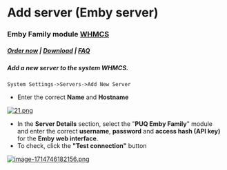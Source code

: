 # Add server (Emby server)

### Emby Family module **[WHMCS](https://puqcloud.com/link.php?id=77)** 

#####  [Order now](https://puqcloud.com/whmcs-module-emby-family.php) | [Download](https://download.puqcloud.com/WHMCS/servers/PUQ_WHMCS-Emby-Family/) | [FAQ](https://faq.puqcloud.com/)

##### Add a new server to the system WHMCS.

```
System Settings->Servers->Add New Server
```

- Enter the correct **Name** and **Hostname**

[![21.png](https://doc.puq.info/uploads/images/gallery/2023-11/scaled-1680-/21.png)](https://doc.puq.info/uploads/images/gallery/2023-11/21.png)

- In the **Server Details** section, select the "**PUQ Emby Family**" module and enter the correct **username**, **password** and **access hash (API key)** for the **Emby web interface**.
- To check, click the **"Test connection"** button

[![image-1714746182156.png](https://doc.puq.info/uploads/images/gallery/2024-05/scaled-1680-/image-1714746182156.png)](https://doc.puq.info/uploads/images/gallery/2024-05/image-1714746182156.png)